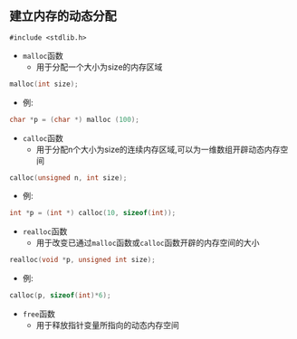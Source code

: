 ## 建立内存的动态分配
`#include <stdlib.h>`
- `malloc`函数
	- 用于分配一个大小为size的内存区域
```c
malloc(int size);
```
- 例:
```c
char *p = (char *) malloc (100);
```
- `calloc`函数
	- 用于分配n个大小为size的连续内存区域,可以为一维数组开辟动态内存空间
```c
calloc(unsigned n, int size);
```
- 例:
```c
int *p = (int *) calloc(10, sizeof(int));
```
- `realloc`函数
	- 用于改变已通过`malloc`函数或`calloc`函数开辟的内存空间的大小
```c
realloc(void *p, unsigned int size);
```
- 例:
```c
calloc(p, sizeof(int)*6);
```
- `free`函数
	- 用于释放指针变量所指向的动态内存空间
